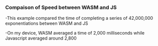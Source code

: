 ### Compaison of Speed between WASM and JS 
-This example compared the time of completing a series of 42,000,000 exponentiations between WASM and JS

-On my device, WASM averaged a time of 2,000 milliseconds while Javascript averaged around 2,800
